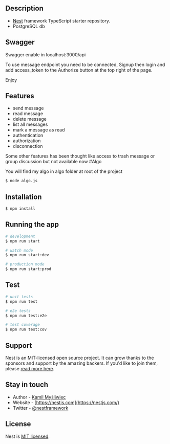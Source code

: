 

## Description

- [Nest](https://github.com/nestjs/nest) framework TypeScript starter repository.
- PostgreSQL db

## Swagger
Swagger enable in localhost:3000/api

To use message endpoint you need to be connected, 
Signup then login and add access_token to the Authorize button at the top right of the page.

Enjoy

## Features
- send message
- read message
- delete message
- list all messages
- mark a message as read
- authentication
- authorization
- disconnection

Some other features has been thought like access to trash message or group discussion but not available now
#Algo

You will find my algo in algo folder at root of the project

```bash
$ node algo.js
```

## Installation

```bash
$ npm install
```

## Running the app

```bash
# development
$ npm run start

# watch mode
$ npm run start:dev

# production mode
$ npm run start:prod
```

## Test

```bash
# unit tests
$ npm run test

# e2e tests
$ npm run test:e2e

# test coverage
$ npm run test:cov
```

## Support

Nest is an MIT-licensed open source project. It can grow thanks to the sponsors and support by the amazing backers. If you'd like to join them, please [read more here](https://docs.nestjs.com/support).

## Stay in touch

- Author - [Kamil Myśliwiec](https://kamilmysliwiec.com)
- Website - [https://nestjs.com](https://nestjs.com/)
- Twitter - [@nestframework](https://twitter.com/nestframework)

## License

Nest is [MIT licensed](LICENSE).
